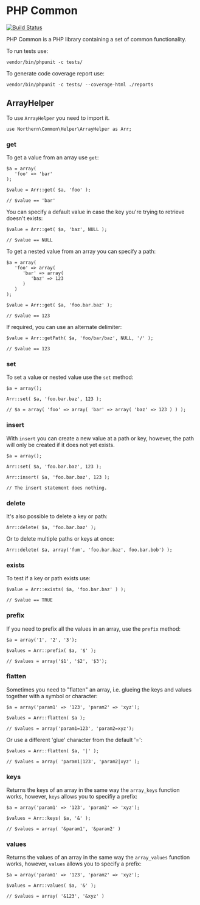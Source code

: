# PHP Common

[![Build Status](https://travis-ci.org/northern/PHP-Common.png?branch=dev-master)](https://travis-ci.org/northern/PHP-Common)

PHP Common is a PHP library containing a set of common functionality.

To run tests use:

    vendor/bin/phpunit -c tests/

To generate code coverage report use:

    vendor/bin/phpunit -c tests/ --coverage-html ./reports

## ArrayHelper

To use `ArrayHelper` you need to import it.

    use Northern\Common\Helper\ArrayHelper as Arr;

### get

To get a value from an array use `get`:

    $a = array(
       'foo' => 'bar'
    );

    $value = Arr::get( $a, 'foo' );

    // $value == 'bar'

You can specify a default value in case the key you're trying to retrieve doesn't exists:

    $value = Arr::get( $a, 'baz', NULL );

    // $value == NULL

To get a nested value from an array you can specify a path:

    $a = array(
       'foo' => array(
          'bar' => array(
             'baz' => 123
          )
       )
    );

    $value = Arr::get( $a, 'foo.bar.baz' );

    // $value == 123
    
If required, you can use an alternate delimiter:

    $value = Arr::getPath( $a, 'foo/bar/baz', NULL, '/' );

    // $value == 123

### set

To set a value or nested value use the `set` method:

    $a = array();
    
    Arr::set( $a, 'foo.bar.baz', 123 );
    
    // $a = array( 'foo' => array( 'bar' => array( 'baz' => 123 ) ) );
    
### insert

With `insert` you can create a new value at a path or key, however, the path will only be created if it does not yet exists.

    $a = array();
    
    Arr::set( $a, 'foo.bar.baz', 123 );
    
    Arr::insert( $a, 'foo.bar.baz', 123 );
    
    // The insert statement does nothing.
    
### delete

It's also possible to delete a key or path:

    Arr::delete( $a, 'foo.bar.baz' );    
    
Or to delete multiple paths or keys at once:

    Arr::delete( $a, array('fum', 'foo.bar.baz', foo.bar.bob') );

### exists

To test if a key or path exists use:

    $value = Arr::exists( $a, 'foo.bar.baz' ) );
    
    // $value == TRUE
    
### prefix

If you need to prefix all the values in an array, use the `prefix` method:

    $a = array('1', '2', '3');
   
    $values = Arr::prefix( $a, '$' );
   
    // $values = array('$1', '$2', '$3');

### flatten

Sometimes you need to "flatten" an array, i.e. glueing the keys and values together with a symbol or character:

    $a = array('param1' => '123', 'param2' => 'xyz');
    
    $values = Arr::flatten( $a );
    
    // $values = array('param1=123', 'param2=xyz');
    
Or use a different 'glue' character from the default '=':

    $values = Arr::flatten( $a, '|' );
    
    // $values = array( 'param1|123', 'param2|xyz' );

### keys

Returns the keys of an array in the same way the `array_keys` function works, however, `keys` allows you to specifiy a prefix:

    $a = array('param1' => '123', 'param2' => 'xyz');
    
    $values = Arr::keys( $a, '&' );
    
    // $values = array( '&param1', '&param2' )

### values

Returns the values of an array in the same way the `array_values` function works, however, `values` allows you to specify a prefix:

    $a = array('param1' => '123', 'param2' => 'xyz');
    
    $values = Arr::values( $a, '&' );
    
    // $values = array( '&123', '&xyz' )


 
